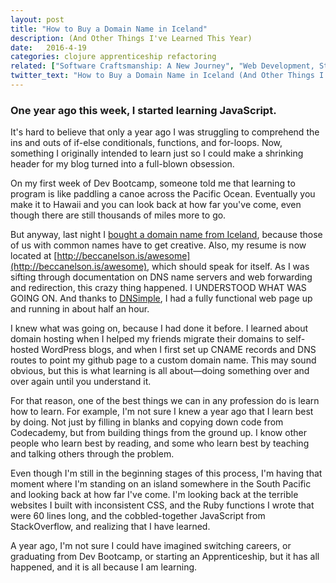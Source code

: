 ```yaml
---
layout: post
title: "How to Buy a Domain Name in Iceland"
description: (And Other Things I've Learned This Year)
date:   2016-4-19
categories: clojure apprenticeship refactoring
related: ["Software Craftsmanship: A New Journey", "Web Development, Struggle, and the Art of Mountain Climbing"]
twitter_text: "How to Buy a Domain Name in Iceland (And Other Things I've Learned This Year)"
---
```


### One year ago this week, I started learning JavaScript.

It's hard to believe that only a year ago I was struggling to comprehend the ins and outs of if-else conditionals, functions, and for-loops. Now, something I originally intended to learn just so I could make a shrinking header for my blog turned into a full-blown obsession.

On my first week of Dev Bootcamp, someone told me that learning to program is like paddling a canoe across the Pacific Ocean. Eventually you make it to Hawaii and you can look back at how far you've come, even though there are still thousands of miles more to go.

But anyway, last night I [bought a domain name from Iceland](https://www.isnic.is/en/), because those of us with common names have to get creative. Also, my resume is now located at [http://beccanelson.is/awesome](http://beccanelson.is/awesome), which should speak for itself. As I was sifting through documentation on DNS name servers and web forwarding and redirection, this crazy thing happened. I UNDERSTOOD WHAT WAS GOING ON. And thanks to [DNSimple](https://dnsimple.com/), I had a fully functional web page up and running in about half an hour.

I knew what was going on, because I had done it before. I learned about domain hosting when I helped my friends migrate their domains to self-hosted WordPress blogs, and when I first set up CNAME records and DNS routes to point my github page to a custom domain name. This may sound obvious, but this is what learning is all about—doing something over and over again until you understand it.

For that reason, one of the best things we can in any profession do is learn how to learn. For example, I'm not sure I knew a year ago that I learn best by doing. Not just by filling in blanks and copying down code from Codecademy, but from building things from the ground up. I know other people who learn best by reading, and some who learn best by teaching and talking others through the problem.

Even though I'm still in the beginning stages of this process, I'm having that moment where I'm standing on an island somewhere in the South Pacific and looking back at how far I've come. I'm looking back at the terrible websites I built with inconsistent CSS, and the Ruby functions I wrote that were 60 lines long, and the cobbled-together JavaScript from StackOverflow, and realizing that I have learned.

A year ago, I'm not sure I could have imagined switching careers, or graduating from Dev Bootcamp, or starting an Apprenticeship, but it has all happened, and it is all because I am learning.
